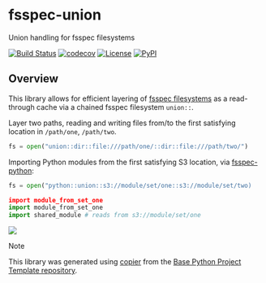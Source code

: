 # fsspec-union

Union handling for fsspec filesystems

[![Build Status](https://github.com/1kbgz/fsspec-union/actions/workflows/build.yaml/badge.svg?branch=main&event=push)](https://github.com/1kbgz/fsspec-union/actions/workflows/build.yaml)
[![codecov](https://codecov.io/gh/1kbgz/fsspec-union/branch/main/graph/badge.svg)](https://codecov.io/gh/1kbgz/fsspec-union)
[![License](https://img.shields.io/github/license/1kbgz/fsspec-union)](https://github.com/1kbgz/fsspec-union)
[![PyPI](https://img.shields.io/pypi/v/fsspec-union.svg)](https://pypi.python.org/pypi/fsspec-union)

## Overview

This library allows for efficient layering of [fsspec filesystems](https://github.com/fsspec/filesystem_spec) as a read-through cache via a chained fsspec filesystem `union::`.

Layer two paths, reading and writing files from/to the first satisfying location in `/path/one`, `/path/two`.

```python
fs = open("union::dir::file:///path/one/::dir::file:///path/two/")
```

Importing Python modules from the first satisfying S3 location, via [fsspec-python](https://github.com/1kbgz/fsspec-python):

```python
fs = open("python::union::s3://module/set/one::s3://module/set/two)

import module_from_set_one
import module_from_set_one
import shared_module # reads from s3://module/set/one
```

[![](http://img.youtube.com/vi/M9o9SF5-Pzw/0.jpg)](https://youtu.be/M9o9SF5-Pzw?t=824)

> [!NOTE]
> This library was generated using [copier](https://copier.readthedocs.io/en/stable/) from the [Base Python Project Template repository](https://github.com/python-project-templates/base).

